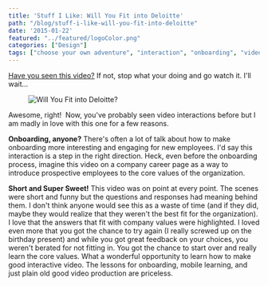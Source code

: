 ```yaml
---
title: 'Stuff I Like: Will You Fit into Deloitte'
path: "/blog/stuff-i-like-will-you-fit-into-deloitte"
date: '2015-01-22'
featured: "../featured/logoColor.png"
categories: ["Design"]
tags: ["choose your own adventure", "interaction", "onboarding", "video"]
---
```


[Have you seen this video?](http://www.raptmedia.com/project/deloitte "Will you fit into Deloitte by Rapt Media") If not, stop what your doing and go watch it. I'll wait...

<figure>
  <img
    sizes="(max-width: 810px) 100vw, 810px"
    srcset="https://res.cloudinary.com/dhdaswa6t/image/upload/f_auto,q_60,w_203/v1530396697/blog/Willyoufitintodeloitte.png 203w,
            https://res.cloudinary.com/dhdaswa6t/image/upload/f_auto,q_60,w_405/v1530396697/blog/Willyoufitintodeloitte.png 405w,
            https://res.cloudinary.com/dhdaswa6t/image/upload/f_auto,q_60,w_810/v1530396697/blog/Willyoufitintodeloitte.png 810w,
            https://res.cloudinary.com/dhdaswa6t/image/upload/f_auto,q_60,w_1215/v1530396697/blog/Willyoufitintodeloitte.png 1215w"
    src="https://res.cloudinary.com/dhdaswa6t/image/upload/f_auto,q_60,w_810/v1530396697/blog/Willyoufitintodeloitte.png"
    alt="Will You Fit into Deloitte?" />
</figure>

Awesome, right!  Now, you've probably seen video interactions before but I am madly in love with this one for a few reasons.

**Onboarding, anyone?** There's often a lot of talk about how to make onboarding more interesting and engaging for new employees. I'd say this interaction is a step in the right direction. Heck, even before the onboarding process, imagine this video on a company career page as a way to introduce prospective employees to the core values of the organization.

**Short and Super Sweet!** This video was on point at every point. The scenes were short and funny but the questions and responses had meaning behind them. I don't think anyone would see this as a waste of time (and if they did, maybe they would realize that they weren't the best fit for the organization). I love that the answers that fit with company values were highlighted. I loved even more that you got the chance to try again (I really screwed up on the birthday present) and while you got great feedback on your choices, you weren't berated for not fitting in. You got the chance to start over and really learn the core values. What a wonderful opportunity to learn how to make good interactive video. The lessons for onboarding, mobile learning, and just plain old good video production are priceless.
